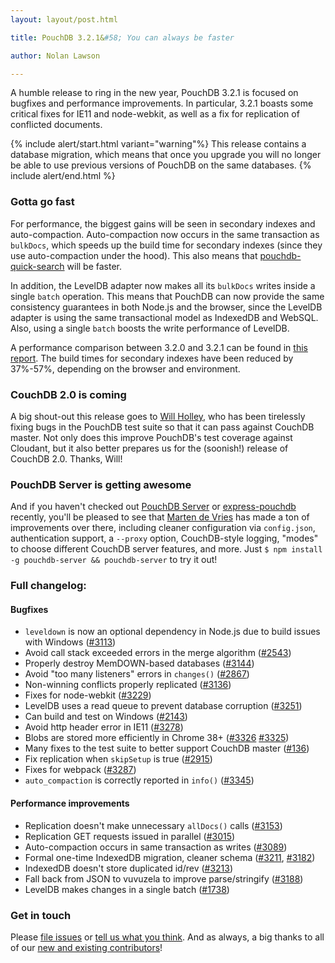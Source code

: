 ```yaml
---
layout: layout/post.html

title: PouchDB 3.2.1&#58; You can always be faster

author: Nolan Lawson

---
```


A humble release to ring in the new year, PouchDB 3.2.1 is focused on bugfixes and performance improvements. In particular, 3.2.1 boasts some critical fixes for IE11 and node-webkit, as well as a fix for replication of conflicted documents.

{% include alert/start.html variant="warning"%}
This release contains a database migration, which means that once you upgrade you will no longer be able to use previous versions of PouchDB on the same databases.
{% include alert/end.html %}

### Gotta go fast

For performance, the biggest gains will be seen in secondary indexes and auto-compaction. Auto-compaction now occurs in the same transaction as `bulkDocs`, which speeds up the build time for secondary indexes (since they use auto-compaction under the hood). This also means that [pouchdb-quick-search](https://github.com/nolanlawson/pouchdb-quick-search) will be faster.

In addition, the LevelDB adapter now makes all its `bulkDocs` writes inside a single `batch` operation. This means that PouchDB can now provide the same consistency guarantees in both Node.js and the browser, since the LevelDB adapter is using the same transactional model as IndexedDB and WebSQL. Also, using a single `batch` boosts the write performance of LevelDB.

A performance comparison between 3.2.0 and 3.2.1 can be found in [this report](https://gist.github.com/nolanlawson/bc6fd6240db820a36a49). The build times for secondary indexes have been reduced by 37%-57%, depending on the browser and environment.

### CouchDB 2.0 is coming

A big shout-out this release goes to [Will Holley](https://github.com/willholley), who has been tirelessly fixing bugs in the PouchDB test suite so that it can pass against CouchDB master. Not only does this improve PouchDB's test coverage against Cloudant, but it also better prepares us for the (soonish!) release of CouchDB 2.0. Thanks, Will!

### PouchDB Server is getting awesome

And if you haven't checked out [PouchDB Server](https://github.com/pouchdb/pouchdb-server/) or [express-pouchdb](https://github.com/pouchdb/express-pouchdb) recently, you'll be pleased to see that [Marten de Vries](https://github.com/marten-de-vries) has made a ton of improvements over there, including cleaner configuration via `config.json`, authentication support, a `--proxy` option, CouchDB-style logging, "modes" to choose different CouchDB server features, and more. Just `$ npm install -g pouchdb-server && pouchdb-server` to try it out!

### Full changelog:

#### Bugfixes

* `leveldown` is now an optional dependency in Node.js due to build issues with Windows ([#3113](https://github.com/pouchdb/pouchdb/issues/3113))
* Avoid call stack exceeded errors in the merge algorithm ([#2543](https://github.com/pouchdb/pouchdb/issues/2543))
* Properly destroy MemDOWN-based databases ([#3144](https://github.com/pouchdb/pouchdb/issues/3144))
* Avoid "too many listeners" errors in `changes()` ([#2867](https://github.com/pouchdb/pouchdb/issues/2867))
* Non-winning conflicts properly replicated ([#3136](https://github.com/pouchdb/pouchdb/issues/3136))
* Fixes for node-webkit ([#3229](https://github.com/pouchdb/pouchdb/issues/3229))
* LevelDB uses a read queue to prevent database corruption ([#3251](https://github.com/pouchdb/pouchdb/issues/3251))
* Can build and test on Windows ([#2143](https://github.com/pouchdb/pouchdb/issues/2143))
* Avoid http header error in IE11 ([#3278](https://github.com/pouchdb/pouchdb/issues/3278))
* Blobs are stored more efficiently in Chrome 38+ ([#3326](https://github.com/pouchdb/pouchdb/issues/3326) [#3325](https://github.com/pouchdb/pouchdb/issues/3325))
* Many fixes to the test suite to better support CouchDB master ([#136](https://github.com/pouchdb/pouchdb/issues/136))
* Fix replication when `skipSetup` is true ([#2915](https://github.com/pouchdb/pouchdb/issues/2915))
* Fixes for webpack ([#3287](https://github.com/pouchdb/pouchdb/issues/3287))
* `auto_compaction` is correctly reported in `info()` ([#3345](https://github.com/pouchdb/pouchdb/issues/3345))

#### Performance improvements

* Replication doesn't make unnecessary `allDocs()` calls ([#3153](https://github.com/pouchdb/pouchdb/issues/3153))
* Replication GET requests issued in parallel ([#3015](https://github.com/pouchdb/pouchdb/issues/3015))
* Auto-compaction occurs in same transaction as writes ([#3089](https://github.com/pouchdb/pouchdb/issues/3089))
* Formal one-time IndexedDB migration, cleaner schema ([#3211](https://github.com/pouchdb/pouchdb/issues/3211), [#3182](https://github.com/pouchdb/pouchdb/issues/3182))
* IndexedDB doesn't store duplicated id/rev ([#3213](https://github.com/pouchdb/pouchdb/issues/3213))
* Fall back from JSON to vuvuzela to improve parse/stringify ([#3188](https://github.com/pouchdb/pouchdb/issues/3188))
* LevelDB makes changes in a single batch ([#1738](https://github.com/pouchdb/pouchdb/issues/1738))

### Get in touch

Please [file issues](https://github.com/pouchdb/pouchdb/issues) or [tell us what you think](https://github.com/pouchdb/pouchdb/blob/master/CONTRIBUTING.md#get-in-touch). And as always, a big thanks to all of our [new and existing contributors](https://github.com/pouchdb/pouchdb/graphs/contributors)!
